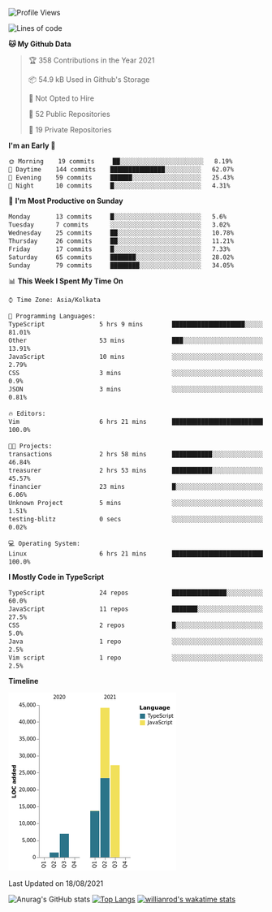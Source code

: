 <!--START_SECTION:waka-->
![Profile Views](http://img.shields.io/badge/Profile%20Views-0-blue)

![Lines of code](https://img.shields.io/badge/From%20Hello%20World%20I%27ve%20Written-93531%20lines%20of%20code-blue)

**🐱 My Github Data** 

> 🏆 358 Contributions in the Year 2021
 > 
> 📦 54.9 kB Used in Github's Storage 
 > 
> 🚫 Not Opted to Hire
 > 
> 📜 52 Public Repositories 
 > 
> 🔑 19 Private Repositories  
 > 
**I'm an Early 🐤** 

```text
🌞 Morning    19 commits     ██░░░░░░░░░░░░░░░░░░░░░░░   8.19% 
🌆 Daytime    144 commits    ███████████████░░░░░░░░░░   62.07% 
🌃 Evening    59 commits     ██████░░░░░░░░░░░░░░░░░░░   25.43% 
🌙 Night      10 commits     █░░░░░░░░░░░░░░░░░░░░░░░░   4.31%

```
📅 **I'm Most Productive on Sunday** 

```text
Monday       13 commits     █░░░░░░░░░░░░░░░░░░░░░░░░   5.6% 
Tuesday      7 commits      ░░░░░░░░░░░░░░░░░░░░░░░░░   3.02% 
Wednesday    25 commits     ██░░░░░░░░░░░░░░░░░░░░░░░   10.78% 
Thursday     26 commits     ██░░░░░░░░░░░░░░░░░░░░░░░   11.21% 
Friday       17 commits     █░░░░░░░░░░░░░░░░░░░░░░░░   7.33% 
Saturday     65 commits     ███████░░░░░░░░░░░░░░░░░░   28.02% 
Sunday       79 commits     ████████░░░░░░░░░░░░░░░░░   34.05%

```


📊 **This Week I Spent My Time On** 

```text
⌚︎ Time Zone: Asia/Kolkata

💬 Programming Languages: 
TypeScript               5 hrs 9 mins        ████████████████████░░░░░   81.01% 
Other                    53 mins             ███░░░░░░░░░░░░░░░░░░░░░░   13.91% 
JavaScript               10 mins             ░░░░░░░░░░░░░░░░░░░░░░░░░   2.79% 
CSS                      3 mins              ░░░░░░░░░░░░░░░░░░░░░░░░░   0.9% 
JSON                     3 mins              ░░░░░░░░░░░░░░░░░░░░░░░░░   0.81%

🔥 Editors: 
Vim                      6 hrs 21 mins       █████████████████████████   100.0%

🐱‍💻 Projects: 
transactions             2 hrs 58 mins       ███████████░░░░░░░░░░░░░░   46.84% 
treasurer                2 hrs 53 mins       ███████████░░░░░░░░░░░░░░   45.57% 
financier                23 mins             █░░░░░░░░░░░░░░░░░░░░░░░░   6.06% 
Unknown Project          5 mins              ░░░░░░░░░░░░░░░░░░░░░░░░░   1.51% 
testing-blitz            0 secs              ░░░░░░░░░░░░░░░░░░░░░░░░░   0.02%

💻 Operating System: 
Linux                    6 hrs 21 mins       █████████████████████████   100.0%

```

**I Mostly Code in TypeScript** 

```text
TypeScript               24 repos            ███████████████░░░░░░░░░░   60.0% 
JavaScript               11 repos            ███████░░░░░░░░░░░░░░░░░░   27.5% 
CSS                      2 repos             █░░░░░░░░░░░░░░░░░░░░░░░░   5.0% 
Java                     1 repo              ░░░░░░░░░░░░░░░░░░░░░░░░░   2.5% 
Vim script               1 repo              ░░░░░░░░░░░░░░░░░░░░░░░░░   2.5%

```


**Timeline**

![Chart not found](https://raw.githubusercontent.com/wise-introvert/wise-introvert/master/charts/bar_graph.png) 


 Last Updated on 18/08/2021
<!--END_SECTION:waka-->
![Anurag's GitHub stats](https://github-readme-stats.vercel.app/api?username=wise-introvert&count_private=true&show_icons=true)
[![Top Langs](https://github-readme-stats.vercel.app/api/top-langs/?username=wise-introvert&langs_count=10)](https://github.com/anuraghazra/github-readme-stats)
[![willianrod's wakatime stats](https://github-readme-stats.vercel.app/api/wakatime?username=wiseintrovert)](https://github.com/anuraghazra/github-readme-stats)
